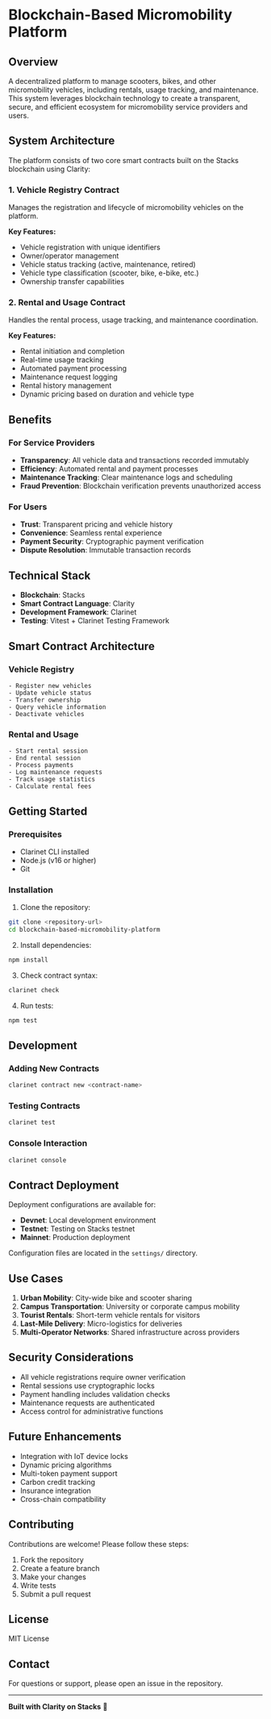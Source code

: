 # Blockchain-Based Micromobility Platform

## Overview

A decentralized platform to manage scooters, bikes, and other micromobility vehicles, including rentals, usage tracking, and maintenance. This system leverages blockchain technology to create a transparent, secure, and efficient ecosystem for micromobility service providers and users.

## System Architecture

The platform consists of two core smart contracts built on the Stacks blockchain using Clarity:

### 1. Vehicle Registry Contract
Manages the registration and lifecycle of micromobility vehicles on the platform.

**Key Features:**
- Vehicle registration with unique identifiers
- Owner/operator management
- Vehicle status tracking (active, maintenance, retired)
- Vehicle type classification (scooter, bike, e-bike, etc.)
- Ownership transfer capabilities

### 2. Rental and Usage Contract
Handles the rental process, usage tracking, and maintenance coordination.

**Key Features:**
- Rental initiation and completion
- Real-time usage tracking
- Automated payment processing
- Maintenance request logging
- Rental history management
- Dynamic pricing based on duration and vehicle type

## Benefits

### For Service Providers
- **Transparency**: All vehicle data and transactions recorded immutably
- **Efficiency**: Automated rental and payment processes
- **Maintenance Tracking**: Clear maintenance logs and scheduling
- **Fraud Prevention**: Blockchain verification prevents unauthorized access

### For Users
- **Trust**: Transparent pricing and vehicle history
- **Convenience**: Seamless rental experience
- **Payment Security**: Cryptographic payment verification
- **Dispute Resolution**: Immutable transaction records

## Technical Stack

- **Blockchain**: Stacks
- **Smart Contract Language**: Clarity
- **Development Framework**: Clarinet
- **Testing**: Vitest + Clarinet Testing Framework

## Smart Contract Architecture

### Vehicle Registry
```
- Register new vehicles
- Update vehicle status
- Transfer ownership
- Query vehicle information
- Deactivate vehicles
```

### Rental and Usage
```
- Start rental session
- End rental session
- Process payments
- Log maintenance requests
- Track usage statistics
- Calculate rental fees
```

## Getting Started

### Prerequisites
- Clarinet CLI installed
- Node.js (v16 or higher)
- Git

### Installation

1. Clone the repository:
```bash
git clone <repository-url>
cd blockchain-based-micromobility-platform
```

2. Install dependencies:
```bash
npm install
```

3. Check contract syntax:
```bash
clarinet check
```

4. Run tests:
```bash
npm test
```

## Development

### Adding New Contracts
```bash
clarinet contract new <contract-name>
```

### Testing Contracts
```bash
clarinet test
```

### Console Interaction
```bash
clarinet console
```

## Contract Deployment

Deployment configurations are available for:
- **Devnet**: Local development environment
- **Testnet**: Testing on Stacks testnet
- **Mainnet**: Production deployment

Configuration files are located in the `settings/` directory.

## Use Cases

1. **Urban Mobility**: City-wide bike and scooter sharing
2. **Campus Transportation**: University or corporate campus mobility
3. **Tourist Rentals**: Short-term vehicle rentals for visitors
4. **Last-Mile Delivery**: Micro-logistics for deliveries
5. **Multi-Operator Networks**: Shared infrastructure across providers

## Security Considerations

- All vehicle registrations require owner verification
- Rental sessions use cryptographic locks
- Payment handling includes validation checks
- Maintenance requests are authenticated
- Access control for administrative functions

## Future Enhancements

- Integration with IoT device locks
- Dynamic pricing algorithms
- Multi-token payment support
- Carbon credit tracking
- Insurance integration
- Cross-chain compatibility

## Contributing

Contributions are welcome! Please follow these steps:
1. Fork the repository
2. Create a feature branch
3. Make your changes
4. Write tests
5. Submit a pull request

## License

MIT License

## Contact

For questions or support, please open an issue in the repository.

---

**Built with Clarity on Stacks** 🔗
